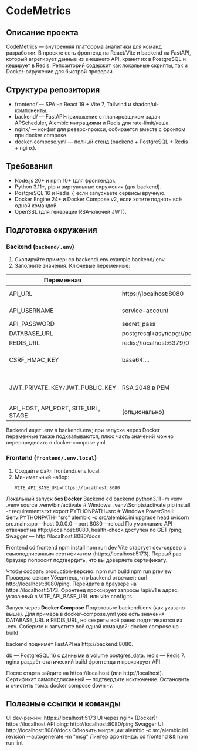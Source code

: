 # CodeMetrics

## Описание проекта
CodeMetrics — внутренняя платформа аналитики для команд разработки. В проекте есть фронтенд на React/Vite и backend на FastAPI, который агрегирует данные из внешнего API, хранит их в PostgreSQL и кеширует в Redis. Репозиторий содержит как локальные скрипты, так и Docker-окружение для быстрой проверки.

## Структура репозитория
- frontend/ — SPA на React 19 + Vite 7, Tailwind и shadcn/ui-компоненты.
- backend/ — FastAPI-приложение c планировщиком задач APScheduler, Alembic миграциями и Redis для rate-limit/кеша.
- nginx/ — конфиг для реверс-прокси, собирается вместе с фронтом при docker compose.
- docker-compose.yml — полный стенд (backend + PostgreSQL + Redis + nginx).

## Требования
- Node.js 20+ и npm 10+ (для фронтенда).
- Python 3.11+, pip и виртуальные окружения (для backend).
- PostgreSQL 16 и Redis 7, если запускаете сервисы вручную.
- Docker Engine 24+ и Docker Compose v2, если хотите поднять всё одной командой.
- OpenSSL (для генерации RSA-ключей JWT).

## Подготовка окружения

### Backend (`backend/.env`)
1. Скопируйте пример: cp backend/.env.example backend/.env.
2. Заполните значения. Ключевые переменные:

| Переменная       | Пример                                       | Назначение |
|------------------|-----------------------------------------------|------------|
| API_URL        | https://localhost:8080                     | Базовый URL, который backend использует для внешних запросов/вебхуков. |
| API_USERNAME   | service-account                            | Логин для внешнего API (если авторизация не нужна, оставьте пустым). |
| API_PASSWORD   | secret_pass                                | Пароль для внешнего API. |
| DATABASE_URL   | postgresql+asyncpg://postgres:secret@localhost:5432/hackathon | Подключение к БД. |
| REDIS_URL      | redis://localhost:6379/0                   | Redis для лимитеров, очередей и кеша. |
| CSRF_HMAC_KEY  | base64:...                                 | 32 байта для подписи CSRF‑токенов. Сгенерируйте python - <<'PY'\nimport secrets\nprint(secrets.token_urlsafe(32))\nPY. |
| JWT_PRIVATE_KEY`/`JWT_PUBLIC_KEY | RSA 2048 в PEM             | Используются для подписи/проверки токенов. Получите openssl genrsa -out private.pem 2048 и openssl rsa -in private.pem -pubout -out public.pem. |
| API_HOST, API_PORT, SITE_URL, STAGE | (опционально)    | Переопределяют сетевые настройки FastAPI. |

Backend ищет .env в backend/.env; при запуске через Docker переменные также подхватываются, плюс часть значений можно переопределить в docker-compose.yml.

### Frontend (`frontend/.env.local`)
1. Создайте файл frontend/.env.local.
2. Минимальный набор:
   ```env
   VITE_API_BASE_URL=https://localhost:8080

Локальный запуск **без Docker**
Backend
cd backend
python3.11 -m venv .venv
source .venv/bin/activate        # Windows: .venv\Scripts\activate
pip install -r requirements.txt
export PYTHONPATH=src            # Windows PowerShell: $env:PYTHONPATH="src"
alembic -c src/alembic.ini upgrade head
uvicorn src.main:app --host 0.0.0.0 --port 8080 --reload
По умолчанию API отвечает на http://localhost:8080, health-check доступен по GET /ping, Swagger — http://localhost:8080/docs.

Frontend
cd frontend
npm install
npm run dev
Vite стартует dev-сервер с самоподписанным сертификатом (https://localhost:5173). Первый раз браузер попросит подтвердить, что вы доверяете сертификату.

Чтобы собрать production-версию:
npm run build
npm run preview
Проверка связки
Убедитесь, что backend отвечает: curl http://localhost:8080/ping.
Перейдите в браузере на https://localhost:5173. Фронтенд проксирует запросы /api/v1 в адрес, указанный в VITE_API_BASE_URL или vite.config.ts.

Запуск через **Docker Compose**
Подготовьте backend/.env (как указано выше). Для примера в docker-compose.yml уже есть значения DATABASE_URL и REDIS_URL, но секреты всё равно подтягиваются из .env.
Соберите и запустите всё одной командой:
docker compose up --build

backend поднимет FastAPI на http://backend:8080.

db — PostgreSQL 16 с данными в volume postgres_data.
redis — Redis 7.
nginx раздаёт статический build фронтенда и проксирует API.

После старта зайдите на https://localhost (или http://localhost). Сертификат самоподписанный — подтвердите исключение.
Остановить и очистить тома: docker compose down -v.

## Полезные ссылки и команды
UI dev-режим: https://localhost:5173
UI через nginx (Docker): https://localhost
API ping: http://localhost:8080/ping
Swagger UI: http://localhost:8080/docs
Обновить миграции: alembic -c src/alembic.ini revision --autogenerate -m "msg"
Линтер фронтенда: cd frontend && npm run lint
